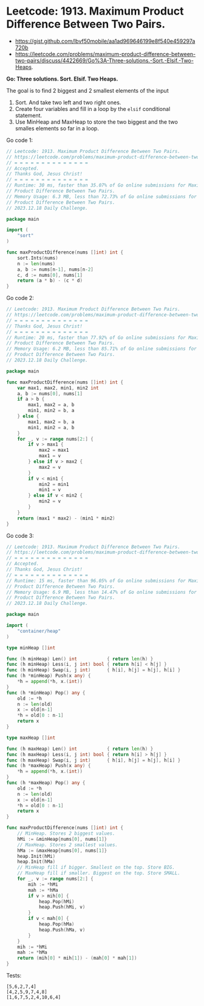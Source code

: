 # Leetcode: 1913. Maximum Product Difference Between Two Pairs.

- https://gist.github.com/lbvf50mobile/aa1ad969646199e8f540e459297a720b
- https://leetcode.com/problems/maximum-product-difference-between-two-pairs/discuss/4422669/Go%3A-Three-solutions.-Sort.-Elsif.-Two-Heaps.

**Go: Three solutions. Sort. Elsif. Two Heaps.**

The goal is to find 2 biggest and 2 smallest elements of the input

1. Sort. And take two left and two right ones.
2. Create four variables and fill in a loop by the `elsif` conditional
   statement.
3. Use MinHeap and MaxHeap to store the two biggest and the two smalles
   elements so far in a loop.

Go code 1:
```Go
// Leetcode: 1913. Maximum Product Difference Between Two Pairs.
// https://leetcode.com/problems/maximum-product-difference-between-two-pairs/
// = = = = = = = = = = = = = =
// Accepted.
// Thanks God, Jesus Christ!
// = = = = = = = = = = = = = =
// Runtime: 30 ms, faster than 35.07% of Go online submissions for Maximum
// Product Difference Between Two Pairs.
// Memory Usage: 6.3 MB, less than 72.73% of Go online submissions for Maximum
// Product Difference Between Two Pairs.
// 2023.12.18 Daily Challenge.

package main

import (
	"sort"
)

func maxProductDifference(nums []int) int {
	sort.Ints(nums)
	n := len(nums)
	a, b := nums[n-1], nums[n-2]
	c, d := nums[0], nums[1]
	return (a * b) - (c * d)
}
```

Go code 2:
```Go
// Leetcode: 1913. Maximum Product Difference Between Two Pairs.
// https://leetcode.com/problems/maximum-product-difference-between-two-pairs/
// = = = = = = = = = = = = = =
// Thanks God, Jesus Christ!
// = = = = = = = = = = = = = =
// Runtime: 20 ms, faster than 77.92% of Go online submissions for Maximum
// Product Difference Between Two Pairs.
// Memory Usage: 6.2 MB, less than 85.71% of Go online submissions for Maximum
// Product Difference Between Two Pairs.
// 2023.12.18 Daily Challenge.

package main

func maxProductDifference(nums []int) int {
	var max1, max2, min1, min2 int
	a, b := nums[0], nums[1]
	if a > b {
		max1, max2 = a, b
		min1, min2 = b, a
	} else {
		max1, max2 = b, a
		min1, min2 = a, b
	}
	for _, v := range nums[2:] {
		if v > max1 {
			max2 = max1
			max1 = v
		} else if v > max2 {
			max2 = v
		}
		if v < min1 {
			min2 = min1
			min1 = v
		} else if v < min2 {
			min2 = v
		}
	}
	return (max1 * max2) - (min1 * min2)
}
```

Go code 3:
```Go
// Leetcode: 1913. Maximum Product Difference Between Two Pairs.
// https://leetcode.com/problems/maximum-product-difference-between-two-pairs/
// = = = = = = = = = = = = = =
// Accepted.
// Thanks God, Jesus Christ!
// = = = = = = = = = = = = = =
// Runtime: 15 ms, faster than 96.05% of Go online submissions for Maximum
// Product Difference Between Two Pairs.
// Memory Usage: 6.9 MB, less than 14.47% of Go online submissions for Maximum
// Product Difference Between Two Pairs.
// 2023.12.18 Daily Challenge.

package main

import (
	"container/heap"
)

type minHeap []int

func (h minHeap) Len() int           { return len(h) }
func (h minHeap) Less(i, j int) bool { return h[i] < h[j] }
func (h minHeap) Swap(i, j int)      { h[i], h[j] = h[j], h[i] }
func (h *minHeap) Push(x any) {
	*h = append(*h, x.(int))
}
func (h *minHeap) Pop() any {
	old := *h
	n := len(old)
	x := old[n-1]
	*h = old[0 : n-1]
	return x
}

type maxHeap []int

func (h maxHeap) Len() int           { return len(h) }
func (h maxHeap) Less(i, j int) bool { return h[i] > h[j] }
func (h maxHeap) Swap(i, j int)      { h[i], h[j] = h[j], h[i] }
func (h *maxHeap) Push(x any) {
	*h = append(*h, x.(int))
}
func (h *maxHeap) Pop() any {
	old := *h
	n := len(old)
	x := old[n-1]
	*h = old[0 : n-1]
	return x
}

func maxProductDifference(nums []int) int {
	// MinHeap. Stores 2 biggest values.
	hMi := &minHeap{nums[0], nums[1]}
	// MaxHeap. Stores 2 smallest values.
	hMa := &maxHeap{nums[0], nums[1]}
	heap.Init(hMi)
	heap.Init(hMa)
	// MinHeap fill if bigger. Smallest on the top. Store BIG.
	// MaxHeap fill if smaller. Biggest on the top. Store SMALL.
	for _, v := range nums[2:] {
		mih := *hMi
		mah := *hMa
		if v > mih[0] {
			heap.Pop(hMi)
			heap.Push(hMi, v)
		}
		if v < mah[0] {
			heap.Pop(hMa)
			heap.Push(hMa, v)
		}
	}
	mih := *hMi
	mah := *hMa
	return (mih[0] * mih[1]) - (mah[0] * mah[1])
}
```

Tests:
```
[5,6,2,7,4]
[4,2,5,9,7,4,8]
[1,6,7,5,2,4,10,6,4]
```
